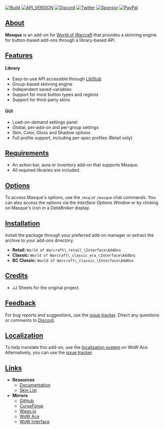 [![Build][SVG-Build]][Build]
[![API_VERSION][SVG-API]][API_VERSION]
[![Discord][SVG-Discord]][Discord]
[![Twitter][SVG-Twitter]][Twitter]
[![Sponsor][SVG-Sponsor]][Sponsor]
[![PayPal][SVG-PayPal]][PayPal]

## [About][Top]

**Masque** is an add-on for [World of Warcraft] that provides a skinning engine for button-based add-ons through a library-based API.

## [Features][Top]

#### Library

- Easy-to-use API accessible through [LibStub]
- Group-based skinning engine
- Independent saved-variables
- Support for most button types and regions
- Support for third-party skins

#### GUI

- Load-on-demand settings panel
- Global, per-add-on and per-group settings
- Skin, Color, Gloss and Shadow options
- Full profile support, including per-spec profiles (Retail only)

## [Requirements][Top]

- An action bar, aura or inventory add-on that supports Masque.
- All required libraries are included.

## [Options][Top]

To access Masque's options, use the `/msq` or `/masque` chat commands. You can also access the options via the _Interface Options Window_ or by clicking on Masque's icon in a _DataBroker_ display.

## [Installation][Top]

Install the package through your preferred add-on manager or extract the archive to your add-ons directory.

- **Retail:** `World of Warcraft\_retail_\Interface\AddOns`
- **Classic:** `World of Warcraft\_classic_era_\Interface\AddOns`
- **BC Classic:** `World of Warcraft\_classic_\Interface\AddOns`

## [Credits][Top]

- JJ Sheets for the original project.

## [Feedback][Top]

For bug reports and suggestions, use the [issue tracker]. Direct any questions or comments to [Discord].

## [Localization][Top]

To help translate this add-on, use the [localization system] on WoW Ace. Alternatively, you can use the [issue tracker].

## [Links][Top]

- **Resources**
  - [Documentation][Wiki]
  - [Skin List](https://github.com/SFX-WoW/Masque/wiki/Skin-List "View the Skin List")
- **Mirrors**
  - [GitHub]
  - [CurseForge]
  - [Wago.io]
  - [WoW Ace]
  - [WoW Interface]

[Links]: #

[Build]: https://github.com/SFX-WoW/Masque/actions?query=workflow%3ARelease (Build Status)
[API_VERSION]: https://github.com/SFX-WoW/Masque/wiki/API_VERSION (API_VERSION)
[Discord]: https://discord.gg/DDVqkd6 (Join the Discord)
[Twitter]: https://twitter.com/stormfxi (Follow on Twitter)
[Sponsor]: https://github.com/sponsors/StormFX (Sponsor on GitHub)
[PayPal]: https://www.paypal.com/donate/?hosted_button_id=EELAK9TC4W4KQ (Donate via PayPal)

[Top]: #Top (Top of the Page)

[LibStub]: https://www.wowace.com/projects/libstub (View on WoW Ace)
[World of Warcraft]: https://worldofwarcraft.com (World of Warcraft)

[Issue Tracker]: https://github.com/SFX-WoW/Masque/issues (Report an Issue)
[Localization System]: https://www.wowace.com/projects/masque/localization (Translate on WoW Ace)
[Wiki]: https://github.com/SFX-WoW/Masque/wiki (Masque Wiki)

[CurseForge]: https://www.curseforge.com/wow/addons/masque (View on CurseForge)
[GitHub]: https://github.com/SFX-WoW/Masque (Download from GitHub)
[Wago.io]: https://addons.wago.io/addons/masque (View on Wago.io)
[WoW Ace]: https://www.wowace.com/projects/masque (Download from WoW Ace)
[WoW Interface]: https://www.wowinterface.com/downloads/info12097 (Download from WoW Interface)

[Images]: #

[SVG-Build]: https://img.shields.io/github/workflow/status/SFX-WoW/Masque/Release?label=Build&logo=github&logoColor=fff&style=flat-square
[SVG-API]: https://img.shields.io/endpoint?url=https://wow.stormfx.com/img/svg/masque-api.json
[SVG-Discord]: https://img.shields.io/endpoint?url=https://www.stormfx.com/img/svg/discord.json
[SVG-Twitter]: https://img.shields.io/endpoint?url=https://www.stormfx.com/img/svg/twitter.json
[SVG-Sponsor]: https://img.shields.io/endpoint?url=https://www.stormfx.com/img/svg/github-sponsor.json
[SVG-PayPal]: https://img.shields.io/endpoint?url=https://www.stormfx.com/img/svg/paypal.json
